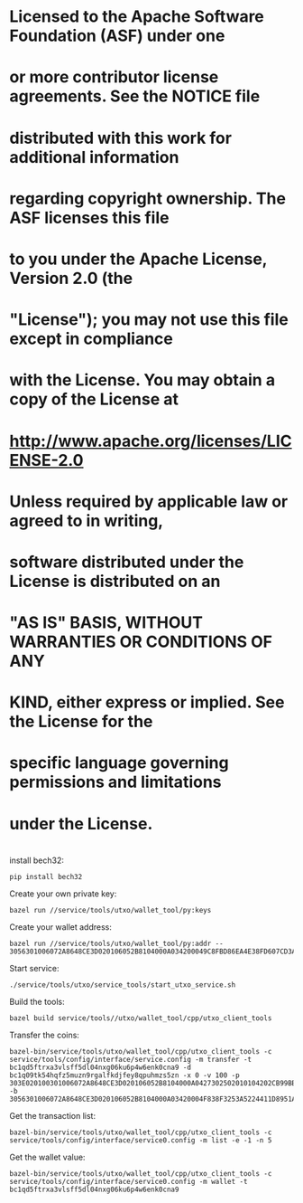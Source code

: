 #
# Licensed to the Apache Software Foundation (ASF) under one
# or more contributor license agreements.  See the NOTICE file
# distributed with this work for additional information
# regarding copyright ownership.  The ASF licenses this file
# to you under the Apache License, Version 2.0 (the
# "License"); you may not use this file except in compliance
# with the License.  You may obtain a copy of the License at
#
#  http://www.apache.org/licenses/LICENSE-2.0
#
# Unless required by applicable law or agreed to in writing,
# software distributed under the License is distributed on an
# "AS IS" BASIS, WITHOUT WARRANTIES OR CONDITIONS OF ANY
# KIND, either express or implied.  See the License for the
# specific language governing permissions and limitations
# under the License.
#
install bech32:

	pip install bech32

Create your own private key:

	bazel run //service/tools/utxo/wallet_tool/py:keys


Create your wallet address:
	
	bazel run //service/tools/utxo/wallet_tool/py:addr -- 3056301006072A8648CE3D020106052B8104000A034200049C8FBD86EA4E38FD607CD3AC49FEB75E364B0C694EFB2E6DDD33ABED0BB1017575A79CC53EC6A052F839B4876E96FF9E4B08ECF23EC9CD495B82ECF9D95303BD


Start service:

	./service/tools/utxo/service_tools/start_utxo_service.sh


Build the tools:
	
	bazel build service/tools//utxo/wallet_tool/cpp/utxo_client_tools


Transfer the coins:

	bazel-bin/service/tools/utxo/wallet_tool/cpp/utxo_client_tools -c service/tools/config/interface/service.config -m transfer -t bc1qd5ftrxa3vlsff5dl04nxg06ku6p4w6enk0cna9 -d bc1q09tk54hqfz5muzn9rgalfkdjfey8qpuhmzs5zn -x 0 -v 100 -p 303E020100301006072A8648CE3D020106052B8104000A0427302502010104202CB99BBB2AFEB7F48A574064091B34F24781C93AD8181A511C8DCFB2A111AD82 -b 3056301006072A8648CE3D020106052B8104000A03420004F838F3253A5224411D8951AA6EF2BB474EDD283EC088CD13D5404956C0A88079ECF539D9669A3D639A35BF9FD0F67ECBB3D332733C59B0272EB844405B6568D3

Get the transaction list:

	bazel-bin/service/tools/utxo/wallet_tool/cpp/utxo_client_tools -c service/tools/config/interface/service0.config -m list -e -1 -n 5

Get the wallet value:

	bazel-bin/service/tools/utxo/wallet_tool/cpp/utxo_client_tools -c service/tools/config/interface/service0.config -m wallet -t bc1qd5ftrxa3vlsff5dl04nxg06ku6p4w6enk0cna9
